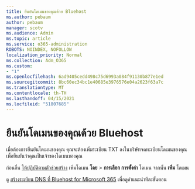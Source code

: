 ```yaml
---
title: ยืนยันโดเมนของคุณด้วย Bluehost
ms.author: pebaum
author: pebaum
manager: scotv
ms.audience: Admin
ms.topic: article
ms.service: o365-administration
ROBOTS: NOINDEX, NOFOLLOW
localization_priority: Normal
ms.collection: Adm_O365
ms.custom:
- "1"
ms.openlocfilehash: 6ad9405cedd498c75d6993a084f91130b877e1ed
ms.sourcegitcommit: 8bc60ec34bc1e40685e3976576e04a2623f63a7c
ms.translationtype: MT
ms.contentlocale: th-TH
ms.lasthandoff: 04/15/2021
ms.locfileid: "51807685"
---
```

# <a name="verify-your-domain-with-bluehost"></a>ยืนยันโดเมนของคุณด้วย Bluehost

เมื่อต้องการยืนยันโดเมนของคุณ คุณจะต้องเพิ่มระเบียน TXT ลงในบริษัทจดทะเบียนโดเมนของคุณเพื่อยืนยันว่าคุณเป็นเจ้าของโดเมนของคุณ 

ก่อนอื่น [ให้ปฏิบัติตามตัวช่วยสร้าง](https://admin.microsoft.com/Adminportal#/Domains) เพิ่มโดเมน **โดย** \> **การเลือก การตั้งค่า** โดเมน จากนั้น **เพิ่ม** โดเมน
  
ดู [สร้างระเบียน DNS ที่ Bluehost for Microsoft 365](https://docs.microsoft.com/microsoft-365/admin/dns/create-dns-records-at-bluehost) เพื่อดูคําแนะนําทีละขั้นตอน